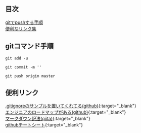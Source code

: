 ## 目次
[gitでpushする手順](#gitコマンド手順)<br>
[便利なリンク集](#便利リンク)<br>
## gitコマンド手順
```
git add -u
```
```
git commit -m ''
```
```
git push origin master
```

## 便利リンク 
[.gitignoreのサンプルを置いてくれてる(github)](https://github.com/github/gitignore){:target="_blank"}<br>
[エンジニアのロードマップがある(github)](https://github.com/kamranahmedse/developer-roadmap){:target="_blank"}<br>
[マークダウン記法(qiita)](https://qiita.com/kamorits/items/6f342da395ad57468ae3){:target="_blank"}<br>
[githubチートシート](https://qiita.com/unbabel/items/1cf05f2a2be3d6fb3388){:target="_blank"}<br>

